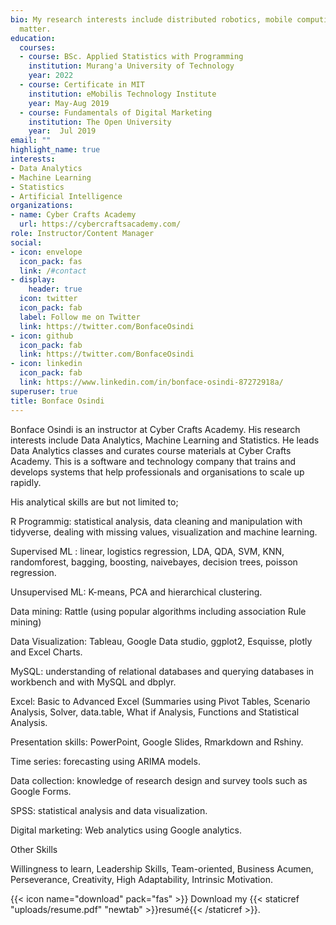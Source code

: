 ```yaml
---
bio: My research interests include distributed robotics, mobile computing and programmable
  matter.
education:
  courses:
  - course: BSc. Applied Statistics with Programming
    institution: Murang'a University of Technology
    year: 2022
  - course: Certificate in MIT
    institution: eMobilis Technology Institute
    year: May-Aug 2019
  - course: Fundamentals of Digital Marketing
    institution: The Open University
    year:  Jul 2019
email: ""
highlight_name: true
interests:
- Data Analytics
- Machine Learning
- Statistics
- Artificial Intelligence
organizations:
- name: Cyber Crafts Academy
  url: https://cybercraftsacademy.com/
role: Instructor/Content Manager
social:
- icon: envelope
  icon_pack: fas
  link: /#contact
- display:
    header: true
  icon: twitter
  icon_pack: fab
  label: Follow me on Twitter
  link: https://twitter.com/BonfaceOsindi
- icon: github
  icon_pack: fab
  link: https://twitter.com/BonfaceOsindi
- icon: linkedin
  icon_pack: fab
  link: https://www.linkedin.com/in/bonface-osindi-87272918a/
superuser: true
title: Bonface Osindi
---
```


Bonface Osindi is an instructor at Cyber Crafts Academy. His research interests include Data Analytics, Machine Learning and Statistics. He leads Data Analytics classes and curates course materials at Cyber Crafts Academy. This is a software and technology company that trains and develops systems that help professionals and organisations to scale up rapidly.

His analytical skills are but not limited to;

R Programmig: statistical analysis, data cleaning and manipulation with tidyverse, dealing with missing values, visualization and machine learning.

Supervised ML : linear, logistics regression, LDA, QDA, SVM, KNN, randomforest, bagging, boosting, naivebayes, decision trees, poisson regression.

Unsupervised ML: K-means, PCA and hierarchical clustering.

Data mining: Rattle (using popular algorithms including association Rule mining)

Data Visualization: Tableau, Google Data studio, ggplot2, Esquisse, plotly and Excel Charts.

MySQL: understanding of relational databases and querying databases in workbench and with MySQL and dbplyr.

Excel: Basic to Advanced Excel (Summaries using Pivot Tables, Scenario Analysis, Solver, data.table, What if Analysis, Functions and Statistical Analysis.

Presentation skills: PowerPoint, Google Slides, Rmarkdown and Rshiny.

Time series: forecasting using ARIMA models.

Data collection: knowledge of research design and survey tools such as Google Forms.

SPSS: statistical analysis and data visualization.

Digital marketing: Web analytics using Google analytics.

Other Skills

Willingness to learn, Leadership Skills, Team-oriented, Business Acumen, Perseverance, Creativity, High Adaptability, Intrinsic Motivation.

{{< icon name="download" pack="fas" >}} Download my {{< staticref "uploads/resume.pdf" "newtab" >}}resumé{{< /staticref >}}.
